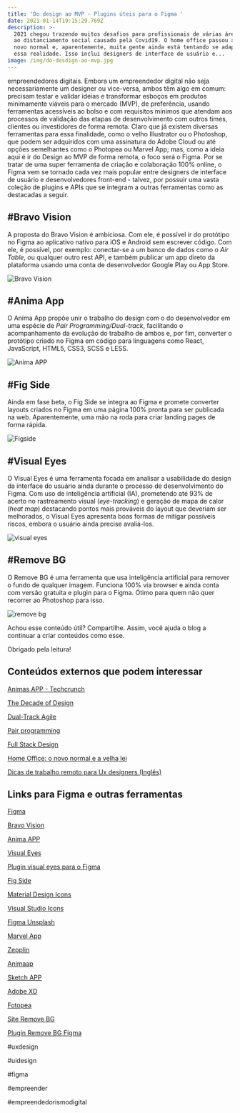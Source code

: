 ```yaml
---
title: 'Do design ao MVP - Plugins úteis para o Figma '
date: 2021-01-14T19:15:29.769Z
description: >-
  2021 chegou trazendo muitos desafios para profissionais de várias áreas devido
  ao distanciamento social causado pela Covid19. O home office passou a ser o
  novo normal e, aparentemente, muita gente ainda está tentando se adaptar a
  essa realidade. Isso inclui designers de interface de usuário e...
image: /img/do-desdign-ao-mvp.jpg
---
```

 empreendedores digitais. Embora um empreendedor digital não seja necessariamente um designer ou vice-versa, ambos têm algo em comum: precisam testar e validar ideias e transformar esboços em produtos minimamente viáveis para o mercado (MVP), de preferência, usando ferramentas acessíveis ao bolso e com requisitos mínimos que atendam aos processos de validação das etapas de desenvolvimento com outros times, clientes ou investidores de forma remota. Claro que já existem diversas ferramentas para essa finalidade, como o velho Illustrator ou o Photoshop, que podem ser adquiridos com uma assinatura do Adobe Cloud ou até opções semelhantes como o Photopea ou Marvel App; mas, como a ideia aqui é ir do Design ao MVP de forma remota, o foco será o Figma. Por se tratar  de uma super ferramenta de criação e colaboração 100% online, o Figma vem se tornado cada vez mais popular entre designers de interface de usuário e desenvolvedores front-end - talvez, por possuir uma vasta coleção de plugins e APIs que se integram a outras ferramentas como as destacadas a seguir.



## \#Bravo Vision

A proposta do Bravo Vision é ambiciosa. Com ele, é possível ir do protótipo no Figma ao aplicativo nativo para iOS e Android sem escrever código. Com ele, é possível, por exemplo: conectar-se a um banco de dados como o _Air Table_, ou qualquer outro rest API, e também publicar um app direto da plataforma usando uma conta de desenvolvedor Google Play ou App Store.



![Bravo Vision](/img/bravo_vision.jpg "Bravo Vision")





## \#Anima App

O Anima App propõe unir o trabalho do design com o do desenvolvedor em uma espécie de _Pair Programming/Dual-track_, facilitando o acompanhamento da evolução do trabalho de ambos e, por fim, converter o protótipo criado no Figma em código para linguagens como React, JavaScript, HTML5, CSS3, SCSS e LESS.

![Anima APP](/img/animaapp.jpg "Anima APP")





## \#Fig Side

Ainda em fase beta, o Fig Side se integra ao Figma e promete converter layouts criados no Figma em uma página 100% pronta para ser publicada na web. Aparentemente, uma mão na roda para criar landing pages de forma rápida.  

![Figside](/img/figside.jpg "Figside")





## \#Visual Eyes

O Visual Eyes é uma ferramenta focada em analisar a usabilidade do design da interface do usuário ainda durante o processo de desenvolvimento do Figma. Com uso de inteligência artificial (IA), prometendo até 93% de acerto no rastreamento visual (_eye-tracking_) e geração de mapa de calor (_heat map_) destacando pontos mais prováveis do layout que deveriam ser melhorados, o Visual Eyes apresenta boas formas de mitigar possíveis riscos, embora o usuário ainda precise avaliá-los. 

![visual eyes](/img/visualeyes.jpg "visual eyes")





## \#Remove BG

O Remove BG é uma ferramenta que usa inteligência artificial para remover o fundo de qualquer imagem. Funciona 100% via browser e ainda conta com versão gratuita e plugin para o Figma. Ótimo para quem não quer recorrer ao Photoshop para isso. 

![remove bg](/img/removebg.jpg "remove bg")



Achou esse conteúdo útil? Compartilhe. Assim, você ajuda o blog a continuar a criar conteúdos como esse. 

Obrigado pela leitura! 



## Conteúdos externos que podem interessar



[Animas APP - Techcrunch ](https://techcrunch.com/2020/10/27/animas-latest-update-draws-on-the-popularity-of-design-and-no-code-tools/?guccounter=1&guce_referrer=aHR0cHM6Ly93d3cuZ29vZ2xlLmNvbS8&guce_referrer_sig=AQAAAEK_bZh_441YPB6-g9w5EG3Kl6kOUe7sjlOWp8ujLDNR6eoORTWba_tK14JQbgQqVayaXlecmruXuVMaLmhIyAV7DTGH01V8ULFMw5w-0eDO1M2FEbuAMbnnMTGnWb9QLda0MAjrjTQaeIBS0ODGaFd8GMMoI8pwTrdAPztX6TVp)

[The Decade of Design](https://www.figma.com/blog/the-rise-of-ux-ui-design-a-decade-in-reflection/)

[Dual-Track Agile](https://www.productplan.com/glossary/dual-track-agile/)

[Pair programming ](https://www.scrum.org/resources/blog/turn-pair-programming-daily-practice?gclid=Cj0KCQiArvX_BRCyARIsAKsnTxN-GmHUq2m2eD-39u2kPhwnrHa-n_dWtsc_wchyHMFDWRiCSEUNiSIaAq9FEALw_wcB)

[Full Stack Design](https://flatironschool.com/blog/what-is-full-stack-design/#:~:text=In%20the%20computer%20science%20world,Still%20do%2C%20actually.) 

[Home Office: o novo normal e a velha lei](https://forbes.com.br/forbes-collab/2020/07/ana-fischer-home-office-o-novo-normal-e-a-velha-lei/)

[Dicas de trabalho remoto para Ux designers (Inglês)](https://www.awwwards.com/remote-working-tips-for-ux-design-teams.html)



## Links para Figma e outras ferramentas



[Figma](https://www.figma.com/)

[Bravo Vision](https://www.bravostudio.app/)

[Anima APP](https://www.animaapp.com/)

[Visual Eyes](https://www.figma.com/community/plugin/740542057689267294/VisualEyes)

[Plugin visual eyes para o Figma](https://www.figma.com/community/plugin/740542057689267294/VisualEyes)

[Fig Side ](https://figside.com/)

[Material Design Icons](https://www.figma.com/community/plugin/740272380439725040/Material-Design-Icons)

[Visual Studio Icons ](https://www.figma.com/community/plugin/786075219184960694/Visual-Studio-Code-Icons)

[Figma Unsplash](https://www.figma.com/community/plugin/738454987945972471/Unsplash)

[Marvel App](https://marvelapp.com/)

[Zepplin](https://blog.zeplin.io/zeplin-figma-redesigned-from-scratch-2e448c95c3d4)

[Animaap](https://techcrunch.com/2020/10/27/animas-latest-update-draws-on-the-popularity-of-design-and-no-code-tools/?guccounter=1&guce_referrer=aHR0cHM6Ly93d3cuZ29vZ2xlLmNvbS8&guce_referrer_sig=AQAAAEK_bZh_441YPB6-g9w5EG3Kl6kOUe7sjlOWp8ujLDNR6eoORTWba_tK14JQbgQqVayaXlecmruXuVMaLmhIyAV7DTGH01V8ULFMw5w-0eDO1M2FEbuAMbnnMTGnWb9QLda0MAjrjTQaeIBS0ODGaFd8GMMoI8pwTrdAPztX6TVp)

[Sketch APP](https://www.sketch.com/)

[Adobe XD](https://www.adobe.com/br/products/xd.html)

[Fotopea](https://www.photopea.com/)

[Site Remove BG ](https://www.remove.bg/pt-br)

[Plugin Remove BG Figma](https://www.figma.com/community/plugin/738992712906748191/Remove-BG)







\#uxdesign

\#uidesign

\#figma

\#empreender

\#empreendedorismodigital
